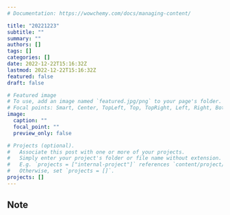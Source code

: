 ```yaml
---
# Documentation: https://wowchemy.com/docs/managing-content/

title: "20221223"
subtitle: ""
summary: ""
authors: []
tags: []
categories: []
date: 2022-12-22T15:16:32Z
lastmod: 2022-12-22T15:16:32Z
featured: false
draft: false

# Featured image
# To use, add an image named `featured.jpg/png` to your page's folder.
# Focal points: Smart, Center, TopLeft, Top, TopRight, Left, Right, BottomLeft, Bottom, BottomRight.
image:
  caption: ""
  focal_point: ""
  preview_only: false

# Projects (optional).
#   Associate this post with one or more of your projects.
#   Simply enter your project's folder or file name without extension.
#   E.g. `projects = ["internal-project"]` references `content/project/deep-learning/index.md`.
#   Otherwise, set `projects = []`.
projects: []
---
```


## Note

